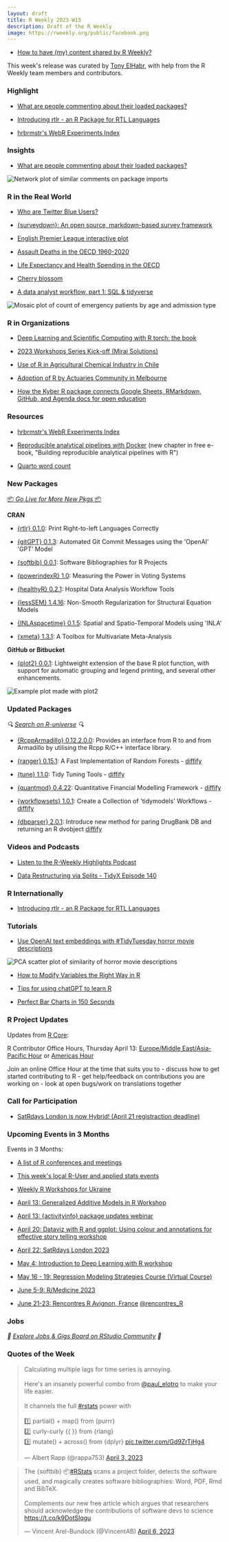 ```yaml
---
layout: draft
title: R Weekly 2023-W15
description: Draft of the R Weekly
image: https://rweekly.org/public/facebook.png
---
```


+ [How to have (my) content shared by R Weekly?](https://github.com/rweekly/rweekly.org#how-to-have-my-content-shared-by-r-weekly)

This week's release was curated by [Tony ElHabr](https://twitter.com/TonyElHabr), with help from the R Weekly team members and contributors.

### Highlight

+ [What are people commenting about their loaded packages?](https://luisdva.github.io/rstats/package-comments/)

+ [Introducing rtlr - an R Package for RTL Languages](https://matanhakim.org/posts/2023-04-05-rtlr-0-1-0/)

+ [hrbrmstr's WebR Experiments Index](https://rud.is/webr-experiments/)

### Insights

+ [What are people commenting about their loaded packages?](https://luisdva.github.io/rstats/package-comments/)

![Network plot of similar comments on package imports](https://raw.githubusercontent.com/rweekly/image/master/2023/W15/comments.png)

### R in the Real World

+ [Who are Twitter Blue Users?](www.harsh17.in/twitter-blue/)

+ [{surveydown}: An open source, markdown-based survey framework](https://www.jhelvy.com/posts/2023-04-06-markdown-surveys/)

+ [English Premier League interactive plot](https://tanyashapiro.quarto.pub/tanyashapiro/projects/english-premier-league/)

+ [Assault Deaths in the OECD 1960-2020](https://kieranhealy.org/blog/archives/2023/03/30/assault-deaths-in-the-oecd-1960-2020/)

+ [Life Expectancy and Health Spending in the OECD](https://kieranhealy.org/blog/archives/2023/03/29/life-expectancy-and-health-spending-in-the-oecd/)

+ [Cherry blossom](http://r.iresmi.net/2023/04/05/cherry-blossom/)

+ [A data analyst workflow, part 1: SQL & tidyverse](https://rviews.rstudio.com/2023/04/06/a-data-analyst-workflow-part-1-sql-tidyverse/)

![Mosaic plot of count of emergency patients by age and admission type](https://raw.githubusercontent.com/rweekly/image/master/2023/W15/mosaic.png)

### R in Organizations

+ [Deep Learning and Scientific Computing with R torch: the book](https://blogs.rstudio.com/tensorflow/posts/2023-04-05-deep-learning-scientific-computing-R-torch)

+ [2023 Workshops Series Kick-off (Mirai Solutions)](https://mirai-solutions.ch/news/2023/03/31/kick-off-2023-wkshp-series/)

+ [Use of R in Agricultural Chemical Industry in Chile](https://www.r-consortium.org/blog/2023/04/04/use-of-r-in-agricultural-chemical-industry-in-chile)

+ [Adoption of R by Actuaries Community in Melbourne](https://www.r-consortium.org/blog/2023/04/06/adoption-of-r-by-actuaries-community-in-melbourne)

+ [How the Kyber R package connects Google Sheets, RMarkdown, GitHub, and Agenda docs for open education](https://www.openscapes.org/blog/2023/04/06/kyber/)

### Resources

+ [hrbrmstr's WebR Experiments Index](https://rud.is/webr-experiments/)

+ [Reproducible analytical pipelines with Docker](https://raps-with-r.dev/repro_cont.html) (new chapter in free e-book, "Building reproducible analytical pipelines with R")

+ [Quarto word count](https://github.com/andrewheiss/quarto-wordcount)

### New Packages

<p class="added-hostname">

<a href="https://rweekly.org/live" target="_blank" class="externalLink">📦 <i>Go Live for More New Pkgs</i> 📦</a>

</p>

**CRAN**

+ [{rtlr} 0.1.0](https://matanhakim.github.io/rtlr/index.html): Print Right-to-left Languages Correctly

+ [{gitGPT} 0.1.3](https://cran.r-project.org/package=gitGPT): Automated Git Commit Messages using the 'OpenAI' 'GPT' Model

+ [{softbib} 0.0.1](https://cran.r-project.org/package=softbib): Software Bibliographies for R Projects

+ [{powerindexR} 1.0](https://cran.r-project.org/package=powerindexR): Measuring the Power in Voting Systems

+ [{healthyR} 0.2.1](https://cran.r-project.org/package=healthyR): Hospital Data Analysis Workflow Tools

+ [{lessSEM} 1.4.16](https://cran.r-project.org/package=lessSEM): Non-Smooth Regularization for Structural Equation Models

+ [{INLAspacetime} 0.1.5](https://cran.r-project.org/package=INLAspacetime): Spatial and Spatio-Temporal Models using 'INLA'

+ [{xmeta} 1.3.1](https://cran.r-project.org/package=xmeta): A Toolbox for Multivariate Meta-Analysis

**GitHub or Bitbucket**

+ [{plot2} 0.0.1](https://github.com/grantmcdermott/plot2/): Lightweight extension of the base R plot function, with support for automatic grouping and legend printing, and several other enhancements.

![Example plot made with plot2](https://raw.githubusercontent.com/rweekly/image/master/2023/W15/plot2.png)

### Updated Packages

<i>🔍 [Search on R-universe](https://r-universe.dev/search/) 🔍</i>

+ [{RcppArmadillo} 0.12.2.0.0](http://dirk.eddelbuettel.com/blog/2023/04/05#rcpparmadillo_0.12.2.0.0): Provides an interface from R to and from Armadillo by utilising the Rcpp R/C++ interface library.

+ [{ranger} 0.15.1](https://cran.r-project.org/package=ranger): A Fast Implementation of Random Forests - [diffify](https://diffify.com/R/ranger)

+ [{tune} 1.1.0](https://cran.r-project.org/package=tune): Tidy Tuning Tools - [diffify](https://diffify.com/R/tune)

+ [{quantmod} 0.4.22](https://cran.r-project.org/package=quantmod): Quantitative Financial Modelling Framework - [diffify](https://diffify.com/R/quantmod)

+ [{workflowsets} 1.0.1](https://cran.r-project.org/package=workflowsets): Create a Collection of 'tidymodels' Workflows - [diffify](https://diffify.com/R/workflowsets)

+ [{dbparser} 2.0.1](https://cran.r-project.org/web/packages/dbparser/index.html): Introduce new method for paring DrugBank DB and returning an R dvobject [diffify](https://diffify.com/R/dbparser/1.2.0/2.0.1)

### Videos and Podcasts

+ [Listen to the R-Weekly Highlights Podcast](https://rweekly.fireside.fm/)

+ [Data Restructuring via Splits - TidyX Episode 140](https://www.youtube.com/watch?v=cwAwPyecbxE)

### R Internationally

+ [Introducing rtlr - an R Package for RTL Languages](https://matanhakim.org/posts/2023-04-05-rtlr-0-1-0/)

### Tutorials

<!--<div class="post-more-begin></div><div class="post-more-end"></div>-->

+ [Use OpenAI text embeddings with #TidyTuesday horror movie descriptions](https://juliasilge.com/blog/horror-embeddings/)

![PCA scatter plot of similarity of horror movie descriptions](https://raw.githubusercontent.com/rweekly/image/master/2023/W15/pca.png)

+ [How to Modify Variables the Right Way in R](https://typethepipe.com/vizs-and-tips/modifying-variables-the-right-way/)

+ [Tips for using chatGPT to learn R](http://www.seascapemodels.org/rstats/2023/04/07/using-chatgpt-to-learn-R.html)

+ [Perfect Bar Charts in 150 Seconds](https://youtu.be/15ZlfVA2Cl8)

### R Project Updates

Updates from [R Core](http://developer.r-project.org/blosxom.cgi/R-devel/NEWS):

R Contributor Office Hours, Thursday April 13: [Europe/Middle East/Asia-Pacific Hour](https://www.meetup.com/r-contributors/events/292528286/) or [Americas Hour](https://www.meetup.com/r-contributors/events/292528263/)

Join an online Office Hour at the time that suits you to - discuss how to get started contributing to R - get help/feedback on contributions you are working on - look at open bugs/work on translations together

### Call for Participation

+ [SatRdays London is now Hybrid! (April 21 registraction deadline)](https://www.jumpingrivers.com/blog/virtual-satrdays-london/)

### Upcoming Events in 3 Months

Events in 3 Months:

+ [A list of R conferences and meetings](https://jumpingrivers.github.io/meetingsR/events.html)

+ [This week's local R-User and applied stats events](https://community.rstudio.com/c/irl)

+ [Weekly R Workshops for Ukraine](https://sites.google.com/view/dariia-mykhailyshyna/main/r-workshops-for-ukraine)

+ [April 13: Generalized Additive Models in R Workshop](https://www.r-bloggers.com/2023/03/generalized-additive-models-in-r-workshop/)

+ [April 13: {activityinfo} package updates webinar](https://www.activityinfo.org/support/webinars/2023-04-13-R-package-updates.html)

+ [April 20: Dataviz with R and ggplot: Using colour and annotations for effective story telling workshop](https://www.r-bloggers.com/2023/03/dataviz-with-r-and-ggplot-using-colour-and-annotations-for-effective-story-telling-workshop/)

+ [April 22: SatRdays London 2023](https://www.jumpingrivers.com/blog/satrdays-london-speakers/)

+ [May 4: Introduction to Deep Learning with R workshop](https://r-posts.com/introduction-to-deep-learning-with-r-workshop/)

+ [May 16 - 19: Regression Modeling Strategies Course (Virtual Course)](https://fharrell.com/course/rms/index.html)

+ [June 5-9: R/Medicine 2023](https://www.r-consortium.org/blog/2023/03/17/announcing-r-medicine-2023)

+ [June 21-23: Rencontres R Avignon, France](https://rr2023.sciencesconf.org) [\@rencontres_R](https://twitter.com/rencontres_r)

### Jobs

<i>💼 [Explore Jobs & Gigs Board on RStudio Community](https://community.rstudio.com/c/jobs/) 💼</i>

### Quotes of the Week

<blockquote class="twitter-tweet"><p lang="en" dir="ltr">Calculating multiple lags for time series is annoying.<br><br>Here&#39;s an insanely powerful combo from <a href="https://twitter.com/paul_elotro?ref_src=twsrc%5Etfw">@paul_elotro</a> to make your life easier.<br><br>It channels the full <a href="https://twitter.com/hashtag/rstats?src=hash&amp;ref_src=twsrc%5Etfw">#rstats</a> power with<br><br>1️⃣ partial() + map() from {purrr}<br>2️⃣ curly-curly {{ }} from {rlang}<br>3️⃣ mutate() + across() from {dplyr} <a href="https://t.co/Gd9ZrTjHg4">pic.twitter.com/Gd9ZrTjHg4</a></p>&mdash; Albert Rapp (@rappa753) <a href="https://twitter.com/rappa753/status/1642904837229776896?ref_src=twsrc%5Etfw">April 3, 2023</a></blockquote> <script async src="https://platform.twitter.com/widgets.js" charset="utf-8"></script> 

<blockquote class="twitter-tweet"><p lang="en" dir="ltr">The {softbib} 📦<a href="https://twitter.com/hashtag/RStats?src=hash&amp;ref_src=twsrc%5Etfw">#RStats</a> scans a project folder, detects the software used, and magically creates software bibliographies: Word, PDF, Rmd and BibTeX.<br><br>Complements our new free article which argues that researchers should acknowledge the contributions of software devs to science <a href="https://t.co/k9DotSlqgu">https://t.co/k9DotSlqgu</a></p>&mdash; Vincent Arel-Bundock (@VincentAB) <a href="https://twitter.com/VincentAB/status/1644008726142099463?ref_src=twsrc%5Etfw">April 6, 2023</a></blockquote> <script async src="https://platform.twitter.com/widgets.js" charset="utf-8"></script> 
